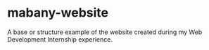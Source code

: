 # mabany-website
A base or structure example of the website created during my Web Development Internship experience.
